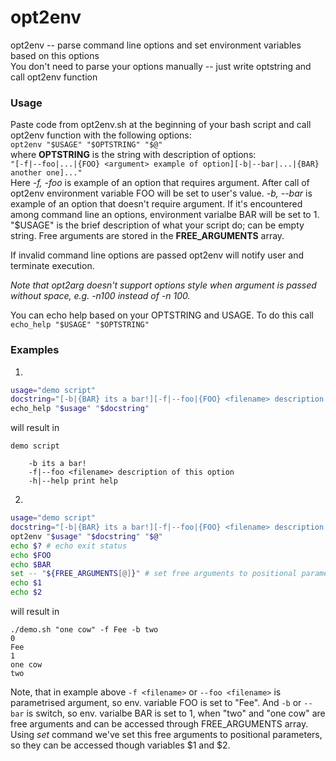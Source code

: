 opt2env
======

opt2env -- parse command line options and set environment variables based on this options  
You don't need to parse your options manually -- just write optstring and call opt2env function

### Usage
Paste code from opt2env.sh at the beginning of your bash script and call opt2env function with the following options:  
`opt2env "$USAGE" "$OPTSTRING" "$@"`  
where **OPTSTRING** is the string with description of options:  
`"[-f|--foo|...|{FOO} <argument> example of option][-b|--bar|...|{BAR} another one]..."`  
Here *-f, -foo* is example of an option that requires argument. After call of opt2env environment variable FOO will be set to user's value.
*-b, --bar* is example of an option that doesn't require argument. If it's encountered among command line an options, environment varialbe BAR will be set to 1.  
"$USAGE" is the brief description of what your script do; can be empty string.
Free arguments are stored in the **FREE_ARGUMENTS** array.

If invalid command line options are passed opt2env will notify user and terminate execution.

*Note that opt2arg doesn't support options style when argument is passed without space, e.g. -n100 instead of -n 100.*

You can echo help based on your OPTSTRING and USAGE. To do this call  
`echo_help "$USAGE" "$OPTSTRING"`  

### Examples
1.
```bash    
usage="demo script"
docstring="[-b|{BAR} its a bar!][-f|--foo|{FOO} <filename> description of this option]"
echo_help "$usage" "$docstring"
```
will result in

    demo script 

        -b its a bar!
        -f|--foo <filename> description of this option
        -h|--help print help
    
2.
```bash
usage="demo script"
docstring="[-b|{BAR} its a bar!][-f|--foo|{FOO} <filename> description of this option]"
opt2env "$usage" "$docstring" "$@"
echo $? # echo exit status
echo $FOO
echo $BAR
set -- "${FREE_ARGUMENTS[@]}" # set free arguments to positional parameters
echo $1
echo $2
```

will result in

    ./demo.sh "one cow" -f Fee -b two
    0
    Fee
    1
    one cow
    two
    
Note, that in example above `-f <filename>` or `--foo <filename>` is parametrised argument, so env. variable FOO is set to "Fee". And `-b` or `--bar` is switch, so env. varialbe BAR is set to 1, when "two" and "one cow" are free arguments and can be accessed through FREE_ARGUMENTS array. Using *set* command we've set this free arguments to positional parameters, so they can be accessed though variables $1 and $2.

